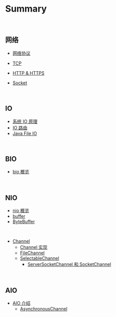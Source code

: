 # Summary

&nbsp;

## 网络

- [网络协议](docs/io-protocol.md)

- [TCP](docs/io-tcp.md)
- [HTTP & HTTPS](docs/io-http-https.md)
- [Socket](docs/socket.md)

&nbsp;

## IO

- [系统 IO 原理](docs/system-io.md)
- [IO 路由](docs/io-route.md)
- [Java File IO](docs/io.md)

&nbsp;

## BIO

- [bio 概览](docs/io-bio.md)

&nbsp;

## NIO

- [nio 概览](docs/io-nio.md)
- [buffer](docs/nio-buffer.md)
- [ByteBuffer](docs/nio-buffer-bytebuffer.md)

&nbsp;

- [Channel](docs/nio-channel.md)
  - [Channel 实现](docs/nio-channel-implement.md)
  - [FileChannel](docs/nio-channel-filechannel.md)
  - [SelectableChannel](docs/nio-channel-selectable-channel.md)
    - [ServerSocketChannel 和 SocketChannel](docs/nio-channel-serversocket-and-socket-channel.md)

&nbsp;

## AIO

- [AIO 介绍](docs/io-aio.md)
  - [AsynchronousChannel](docs/aio-asynchronous-channel.md)

&nbsp;


